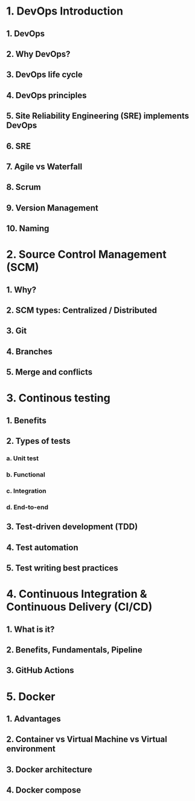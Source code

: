 # 1. DevOps Introduction

## 1. DevOps

## 2. Why DevOps?

## 3. DevOps life cycle

## 4. DevOps principles

## 5. Site Reliability Engineering (SRE) implements DevOps

## 6. SRE

## 7. Agile vs Waterfall

## 8. Scrum

## 9. Version Management

## 10. Naming



# 2. Source Control Management (SCM)

## 1. Why?

## 2. SCM types: Centralized / Distributed

## 3. Git

## 4. Branches

## 5. Merge and conflicts


# 3. Continous testing

## 1. Benefits

## 2. Types of tests

### a. Unit test

### b. Functional

### c. Integration

### d. End-to-end

## 3. Test-driven development (TDD)

## 4. Test automation

## 5. Test writing best practices



# 4. Continuous Integration & Continuous Delivery (CI/CD)

## 1. What is it?

## 2. Benefits, Fundamentals, Pipeline

## 3. GitHub Actions


# 5. Docker

## 1. Advantages

## 2. Container vs Virtual Machine vs Virtual environment

## 3. Docker architecture

## 4. Docker compose


